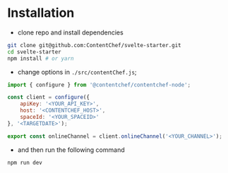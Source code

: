 # Installation

* clone repo and install dependencies
```zsh
git clone git@github.com:ContentChef/svelte-starter.git
cd svelte-starter
npm install # or yarn
```
* change options in `./src/contentChef.js`;
```javascript
import { configure } from '@contentchef/contentchef-node';

const client = configure({
    apiKey: '<YOUR_API_KEY>',
    host: '<CONTENTCHEF_HOST>',
    spaceId: '<YOUR_SPACEID>'
}, '<TARGETDATE>'); 

export const onlineChannel = client.onlineChannel('<YOUR_CHANNEL>');
```
* and then run the following command
```zsh
npm run dev
```

